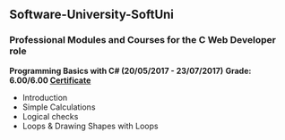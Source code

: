 ## Software-University-SoftUni
### Professional Modules and Courses for the C Web Developer role

**Programming Basics with C# (20/05/2017 - 23/07/2017)**
**Grade: 6.00/6.00 <a href="https://softuni.bg/certificates/details/21971/c85642a7">Certificate</a>**
- Introduction
- Simple Calculations
- Logical checks
- Loops & Drawing Shapes with Loops


